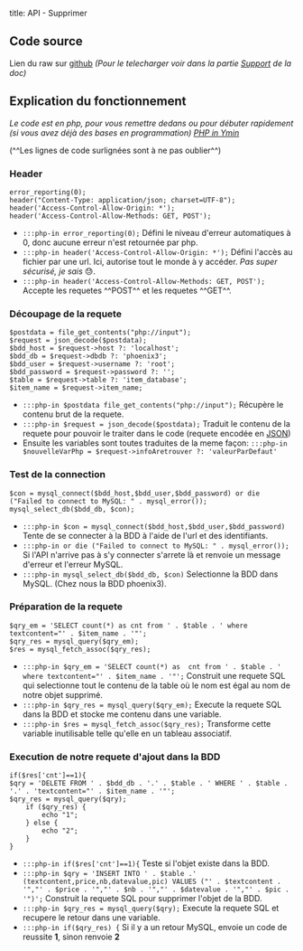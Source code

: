 title: API - Supprimer

## Code source
Lien du raw sur [github](https://raw.githubusercontent.com/Blackksoulls/phoenix3/api/delete.php) *(Pour le telecharger voir dans la partie [Support](../help.md) de la doc)*

## Explication du fonctionnement
*Le code est en php, pour vous remettre dedans ou pour débuter rapidement (si vous avez déjà des bases en programmation) [PHP in Ymin](https://learnxinyminutes.com/docs/php/)*

(^^Les lignes de code surlignées sont à ne pas oublier^^)

### Header
```php-in hl_lines="1 3 4"
error_reporting(0);
header("Content-Type: application/json; charset=UTF-8");
header('Access-Control-Allow-Origin: *');
header('Access-Control-Allow-Methods: GET, POST');
```

* `:::php-in error_reporting(0);` Défini le niveau d'erreur automatiques à 0, donc aucune erreur n'est retournée par php.
* `:::php-in header('Access-Control-Allow-Origin: *');`  Défini l'accès au fichier par une url. Ici, autorise tout le monde à y accéder. *Pas super sécurisé, je sais* :sweat:.
* `:::php-in header('Access-Control-Allow-Methods: GET, POST');` Accepte les requetes ^^POST^^ et les requetes ^^GET^^.

### Découpage de la requete
```php-in hl_lines="1 2"
$postdata = file_get_contents("php://input");
$request = json_decode($postdata);
$bdd_host = $request->host ?: 'localhost';
$bdd_db = $request->dbdb ?: 'phoenix3';
$bdd_user = $request->username ?: 'root';
$bdd_password = $request->password ?: '';
$table = $request->table ?: 'item_database';
$item_name = $request->item_name;
```

* `:::php-in $postdata file_get_contents("php://input");` Récupère le contenu brut de la requete.
* `:::php-in $request = json_decode($postdata);` Traduit le contenu de la requete pour pouvoir le traiter dans le code (requete encodée en [JSON](https://learnxinyminutes.com/docs/json/))
* Ensuite les variables sont toutes traduites de la meme façon: `:::php-in $nouvelleVarPhp = $request->infoAretrouver ?: 'valeurParDefaut'`

### Test de la connection
```php-in
$con = mysql_connect($bdd_host,$bdd_user,$bdd_password) or die ("Failed to connect to MySQL: " . mysql_error());
mysql_select_db($bdd_db, $con);
```

* `:::php-in $con = mysql_connect($bdd_host,$bdd_user,$bdd_password)` Tente de se connecter à la BDD à l'aide de l'url et des identifiants.
* `:::php-in or die ("Failed to connect to MySQL: " . mysql_error());` Si l'API n'arrive pas à s'y connecter s'arrete là et renvoie un message d'erreur et l'erreur MySQL.
* `:::php-in mysql_select_db($bdd_db, $con)` Selectionne la BDD dans MySQL. (Chez nous la BDD phoenix3).

### Préparation de la requete
```php-in
$qry_em = 'SELECT count(*) as cnt from ' . $table . ' where textcontent="' . $item_name . '"';
$qry_res = mysql_query($qry_em);
$res = mysql_fetch_assoc($qry_res);
```

* `:::php-in $qry_em = 'SELECT count(*) as  cnt from ' . $table . ' where textcontent="' . $item_name . '"';` Construit une requete SQL qui selectionne tout le contenu de la table où le nom est égal au nom de notre objet supprimé.
* `:::php-in $qry_res = mysql_query($qry_em);` Execute la requete SQL dans la BDD et stocke me contenu dans une variable.
* `:::php-in $res = mysql_fetch_assoc($qry_res);` Transforme cette variable inutilisable telle qu'elle en un tableau associatif.

### Execution de notre requete d'ajout dans la BDD
```php-in
if($res['cnt']==1){
$qry = 'DELETE FROM ' . $bdd_db . '.' . $table . ' WHERE ' . $table . '.' . 'textcontent="' . $item_name . '"';
$qry_res = mysql_query($qry);
    if ($qry_res) {
        echo "1";
    } else {
        echo "2";
    }
}
```

* `:::php-in if($res['cnt']==1){` Teste si l'objet existe dans la BDD.
* `:::php-in $qry = 'INSERT INTO ' . $table .' (textcontent,price,nb,datevalue,pic) VALUES ("' . $textcontent . '","' . $price . '","' . $nb . '","' . $datevalue . '","' . $pic . '")';` Construit la requete SQL pour supprimer l'objet de la BDD.
* `:::php-in $qry_res = mysql_query($qry);` Execute la requete SQL et recupere le retour dans une variable.
* `:::php-in if($qry_res) {` Si il y a un retour MySQL, envoie un code de reussite **1**, sinon renvoie **2**
